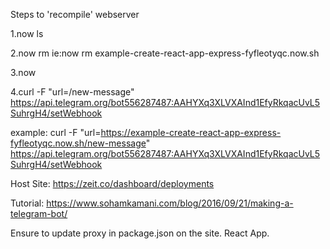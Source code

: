 Steps to 'recompile' webserver

1.now ls

2.now rm <url> 			ie:now rm example-create-react-app-express-fyfleotyqc.now.sh
  
3.now

4.curl -F "url=<url>/new-message"  https://api.telegram.org/bot556287487:AAHYXq3XLVXAInd1EfyRkqacUvL5SuhrgH4/setWebhook

example:
curl -F "url=https://example-create-react-app-express-fyfleotyqc.now.sh/new-message"  https://api.telegram.org/bot556287487:AAHYXq3XLVXAInd1EfyRkqacUvL5SuhrgH4/setWebhook

Host Site:
https://zeit.co/dashboard/deployments

Tutorial:
https://www.sohamkamani.com/blog/2016/09/21/making-a-telegram-bot/

Ensure to update proxy in package.json on the site. React App.
